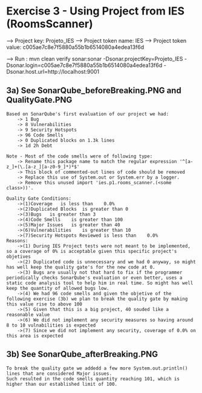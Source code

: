 # Exercise 3 - Using Project from IES (RoomsScanner)

--> Project key: Projeto_IES
--> Project token name: IES
--> Project token value: c005ae7c8e7f5880a55b1b6514080a4edea13f6d

--> Run : mvn clean verify sonar:sonar  -Dsonar.projectKey=Projeto_IES -Dsonar.login=c005ae7c8e7f5880a55b1b6514080a4edea13f6d -Dsonar.host.url=http://localhost:9001 

## 3a) See SonarQube_beforeBreaking.PNG  and QualityGate.PNG 
    Based on SonarQube's first evaluation of our project we had:
        -> 1 Bug
        -> 8 Vulnerabilities
        -> 9 Security Hotspots
        -> 96 Code Smells
        -> 0 Duplicated blocks on 1.3k lines
        -> 1d 2h Debt
        
    Note - Most of the code smells were of following type:
        -> Rename this package name to match the regular expression '^[a-z_]+(\.[a-z_][a-z0-9_]*)*$'
        -> This block of commented-out lines of code should be removed
        -> Replace this use of System.out or System.err by a logger.
        -> Remove this unused import 'ies.p1.rooms_scanner.(<some class>))'.

    Quality Gate Conditions:
        ->(1)Coverage	is less than	0.0%
        ->(2)Duplicated Blocks	is greater than	0
        ->(3)Bugs	is greater than	3
        ->(4)Code Smells	is greater than	100
        ->(5)Major Issues	is greater than	40
        ->(6)Vulnerabilities	is greater than	10
        ->(7)Security Hotspots Reviewed	is less than	0.0%
    Reasons:
        ->(1) During IES Project tests were not meant to be implemented, so a coverage of 0% is acceptable given this specific project's objetives
        ->(2) Duplicated code is unnecessary and we had 0 anyway, so might has well keep the quality gate's for the new code at 0.
        ->(3) Bugs are usually not that hard to fix if the programmer periodically checks SonarQube's evaluation or even better, uses a static code analysis tool to help him in real time. So might has well keep the quantity of allowed bugs low.
        ->(4) We had 96 code smells and given the objetive of the following exercise (3b) we plan to break the quality gate by making this value rise to above 100
        ->(5) Given that this is a big project, 40 souded like a reasonable value
        ->(6) We did not implement any security measures so having around 8 to 10 vulnabilities is expected
        ->(7) Since we did not implement any security, coverage of 0.0% on this area is expected

## 3b) See SonarQube_afterBreaking.PNG
    To break the quality gate we addedd a few more System.out.println() lines that are considered Major issues.
    Such resulted in the code smells quantity reaching 101, which is higher than our established limit of 100.